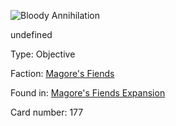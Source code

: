 
![Bloody Annihilation](https://warhammerunderworlds.com/wp-content/uploads/sites/6/2018/03/177_ENG.png)

undefined

Type: Objective

Faction: [Magore's Fiends](/factions/magores-fiends.md)

Found in: [Magore's Fiends Expansion](/locations/magores-fiends-expansion.md)

Card number: 177
